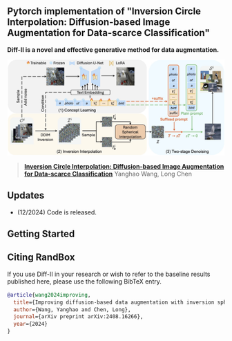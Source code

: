 ## Pytorch implementation of "Inversion Circle Interpolation: Diffusion-based Image Augmentation for Data-scarce Classification"

**Diff-II is a novel and effective generative method for data augmentation.**

![](teaser.jpg)


> [**Inversion Circle Interpolation: Diffusion-based Image Augmentation for Data-scarce Classification**]([https://arxiv.org/abs/2307.08249](https://arxiv.org/pdf/2408.16266))               
> Yanghao Wang, Long Chen               

## Updates
- (12/2024) Code is released.


## Getting Started




## Citing RandBox

If you use Diff-II in your research or wish to refer to the baseline results published here, please use the following BibTeX entry.

```BibTeX
@article{wang2024improving,
  title={Improving diffusion-based data augmentation with inversion spherical interpolation},
  author={Wang, Yanghao and Chen, Long},
  journal={arXiv preprint arXiv:2408.16266},
  year={2024}
}
```


